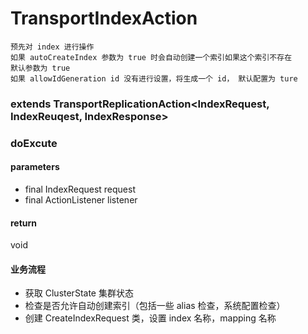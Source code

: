 # TransportIndexAction

```
预先对 index 进行操作
如果 autoCreateIndex 参数为 true 时会自动创建一个索引如果这个索引不存在
默认参数为 true
如果 allowIdGeneration id 没有进行设置，将生成一个 id， 默认配置为 ture
```



### extends TransportReplicationAction<IndexRequest, IndexReuqest, IndexResponse> 



### doExcute

#### parameters

* final IndexRequest request
* final ActionListener<IndexRespoonse> listener

#### return

void

#### 业务流程

* 获取 ClusterState 集群状态
* 检查是否允许自动创建索引（包括一些 alias 检查，系统配置检查）
* 创建 CreateIndexRequest 类，设置 index 名称，mapping 名称



